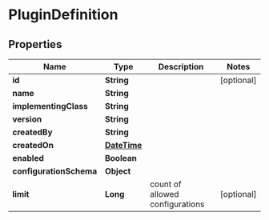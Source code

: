 
# PluginDefinition

## Properties
Name | Type | Description | Notes
------------ | ------------- | ------------- | -------------
**id** | **String** |  |  [optional]
**name** | **String** |  | 
**implementingClass** | **String** |  | 
**version** | **String** |  | 
**createdBy** | **String** |  | 
**createdOn** | [**DateTime**](DateTime.md) |  | 
**enabled** | **Boolean** |  | 
**configurationSchema** | **Object** |  | 
**limit** | **Long** | count of allowed configurations |  [optional]



